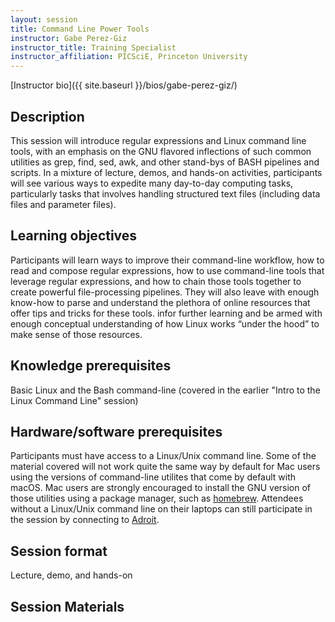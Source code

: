 ```yaml
---
layout: session
title: Command Line Power Tools
instructor: Gabe Perez-Giz
instructor_title: Training Specialist
instructor_affiliation: PICSciE, Princeton University
---
```


[Instructor bio]({{ site.baseurl }}/bios/gabe-perez-giz/)

## Description ##
This session will introduce regular expressions and Linux command line tools, with an emphasis on the GNU flavored inflections of such common utilities as grep, find, sed, awk, and other stand-bys of BASH pipelines and scripts. In a mixture of lecture, demos, and hands-on activities, participants will see various ways to expedite many day-to-day computing tasks, particularly tasks that involves handling structured text files (including data files and parameter files).

## Learning objectives ##
Participants will learn ways to improve their command-line workflow, how to read and compose regular expressions, how to use command-line tools that leverage regular expressions, and how to chain those tools together to create powerful file-processing pipelines. They will also leave with enough know-how to parse and understand the plethora of online resources that offer tips and tricks for these tools. infor further learning and be armed with enough conceptual understanding of how Linux works “under the hood” to make sense of those resources.

## Knowledge prerequisites ##
Basic Linux and the Bash command-line (covered in the earlier "Intro to the Linux Command Line" session)

## Hardware/software prerequisites ##
Participants must have access to a Linux/Unix command line. Some of the material covered will not work quite the same way by default for Mac users using the versions of command-line utilites that come by default with macOS.  Mac users are strongly encouraged to install the GNU version of those utilities using a package manager, such as [homebrew](https://brew.sh/).  Attendees without a Linux/Unix command line on their laptops can still participate in the session by connecting to [Adroit](https://forms.rc.princeton.edu/registration/).

## Session format
Lecture, demo, and hands-on


## Session Materials ##
<!--
All presentation materials are [here](https://princetonuniversity.github.io/commandline_tools_workshop/)
-->
